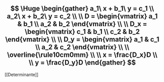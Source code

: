 $$ \Huge \begin{gather}
a_1\ x + b_1\ y = c_1 \\
a_2\ x + b_2\ y = c_2 \\
\\
D = \begin{vmatrix}
a_1 & b_1 \\
a_2 & b_2
\end{vmatrix} \\
\\
D_x = \begin{vmatrix}
c_1 & b_1 \\
c_2 & b_2
\end{vmatrix} \\
\\
D_y = \begin{vmatrix}
a_1 & c_1 \\
a_2 & c_2
\end{vmatrix} \\
\\
\overline{\rule10cm0mm} \\
\\
x = \frac{D_x}D \\
\\
y = \frac{D_y}D
\end{gather} $$
---

[[Determinante]]